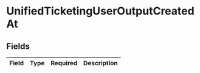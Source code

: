 # UnifiedTicketingUserOutputCreatedAt


## Fields

| Field       | Type        | Required    | Description |
| ----------- | ----------- | ----------- | ----------- |